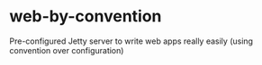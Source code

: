 # web-by-convention

Pre-configured Jetty server to write web apps really easily (using convention over configuration)


